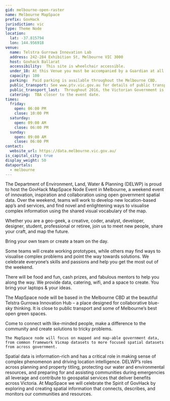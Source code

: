 ```yaml
---
gid: melbourne-open-raster
name: Melbourne MapSpace
prefix: GovHack
jurisdiction: vic
type: Theme Node
location:
  lat: -37.815794
  lon: 144.956918
venue:
  name: Telstra Gurrowa Innovation Lab
  address: 242-284 Exhibition St, Melbourne VIC 3000   
  host: Govhack Ballarat
  accessibility:  This site is wheelchair accessible.
  under_18: At this Venue you must be accompanied by a Guardian at all times.
  capacity: 100
  parking:  Paid parking is available throughout the Melbourne CBD.
  public_transport: See www.ptv.vic.gov.au for details of public transport available.
  public_transport_last:  Throughout 2016, the Victorian Government is undertaking a trial of all-night public transport on weekends./ Metro trains: Trains will depart hourly from Flinders Street Station on all lines (except Stony Point and Flemington Racecourse). Many stations will benefit from multiple trains each hour, where they are serviced by two or more train lines. / Trams: Trams will operate every 30 minutes on routes 19, 67, 75, 86, 96 and 109. This will provide wide coverage across Melbourne as well as servicing key night-time precincts and the major streets in the CBD grid. / Night bus network: Night buses will provide a revamped and improved bus service with around 20 overnight routes. The night bus network will have a mix of routes operating from the city, and others providing suburban connections from train stations and suburban night-time hubs. / V/Line: V/Line coaches will depart from Southern Cross Station around 2am, bound for Bendigo, Ballarat, Traralgon and Geelong.
  catering:  TBA closer to the event date.   
times:
  friday:
    open: 06:00 PM
    close: 10:00 PM
  saturday:
    open: 09:00 AM
    close: 06:00 PM
  sunday:
    open: 09:00 AM
    close: 06:00 PM
contact:
  website_url: https://data.melbourne.vic.gov.au/
is_capital_city: true
display_weight: 50
dataportals:
  - melbourne
---
```


The Department of Environment, Land, Water & Planning (DELWP) is proud to host the GovHack MapSpace Node Event in Melbourne, a weekend event of innovation, inspiration and collaboration using open government spatial data. Over the weekend, teams will work to develop new location-based app’s and services, and find novel and enlightening ways to visualise complex information using the shared visual vocabulary of the map.

Whether you are a geo-geek, a creative, coder, analyst, developer, designer, student, professional or retiree, join us to meet new people, share your craft, and map the future.

Bring your own team or create a team on the day.

Some teams will create working prototypes, while others may find ways to visualise complex problems and point the way towards solutions. We celebrate everyone‘s skills and passions and help you get the most out of the weekend.

There will be food and fun, cash prizes, and fabulous mentors to help you along the way. We provide data, catering, wifi, and a space to create. You bring your laptops & your ideas.

The MapSpace node will be based in the Melbourne CBD at the beautiful Telstra Gurrowa Innovation Hub – a place designed for collaborative blue-sky thinking. It is close to public transport and some of Melbourne’s best open green spaces.

Come to connect with like-minded people, make a difference to the community and create solutions to tricky problems. 

 	The MapSpace node will focus on mapped and map-able government data, from common framework Vicmap datasets to more focused spatial datasets from across government.

Spatial data is information-rich and has a critical role in making sense of complex phenomenon and driving location intelligence. DELWP’s roles across planning and property titling, protecting our water and environmental resources, and preparing for and assisting communities during emergencies all leverage and contribute to geospatial services that deliver benefits across Victoria. At MapSpace we will celebrate the Spirit of GovHack by exploring and creating spatial information that connects, describes, and monitors our communities and resources.
